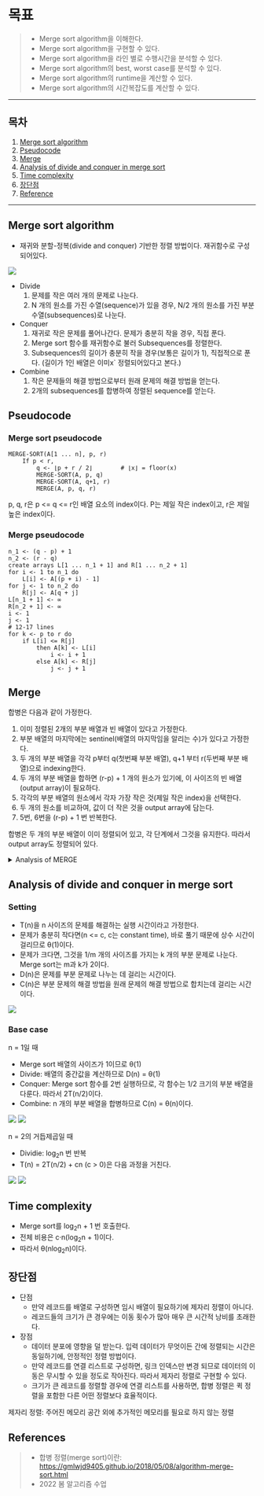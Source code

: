 # 목표
> + Merge sort algorithm을 이해한다.
> + Merge sort algorithm을 구현할 수 있다.
> + Merge sort algorithm을 라인 별로 수행시간을 분석할 수 있다.
> + Merge sort algorithm의 best, worst case를 분석할 수 있다.
> + Merge sort algorithm의 runtime을 계산할 수 있다.
> + Merge sort algorithm의 시간복잡도를 계산할 수 있다.

---

## 목차

1. [Merge sort algorithm](#merge-sort-algorithm)
2. [Pseudocode](#pseudocode)
3. [Merge](#merge)
4. [Analysis of divide and conquer in merge sort](#analysis-of-divide-and-conquer-in-merge-sort)
5. [Time complexity](#time-complexity)
6. [장단점](#장단점)
7. [Reference](#references)

---

## Merge sort algorithm
+ 재귀와 분할-정복(divide and conquer) 기반한 정렬 방법이다. 재귀함수로 구성되어있다.

![](../../image/sorting/merge-sort/merge-sort.png)

+ Divide
    1. 문제를 작은 여러 개의 문제로 나눈다.
    2. N 개의 원소를 가진 수열(sequence)가 있을 경우, N/2 개의 원소를 가진 부분수열(subsequences)로 나눈다. 
+ Conquer
    1. 재귀로 작은 문제를 풀어나간다. 문제가 충분히 작을 경우, 직접 푼다.
    2. Merge sort 함수를 재귀함수로 불러 Subsequences를 정렬한다.
    3. Subsequences의 길이가 충분히 작을 경우(보통은 길이가 1), 직접적으로 푼다. (길이가 1인 배열은 이미x` 정렬되어있다고 본다.) 
+ Combine
    1. 작은 문제들의 해결 방법으로부터 원래 문제의 해결 방법을 얻는다.
    2. 2개의 subsequences를 합병하여 정렬된 sequence를 얻는다.

## Pseudocode
### Merge sort pseudocode

    MERGE-SORT(A[1 ... n], p, r)
        If p < r,
            q <- ⌊p + r / 2⌋        # ⌊x⌋ = floor(x)
            MERGE-SORT(A, p, q)
            MERGE-SORT(A, q+1, r)
            MERGE(A, p, q, r)


p, q, r은 p <= q <= r인 배열 요소의 index이다. P는 제일 작은 index이고, r은 제일 높은 index이다. 

### Merge pseudocode

    n_1 <- (q - p) + 1
    n_2 <- (r - q)
    create arrays L[1 ... n_1 + 1] and R[1 ... n_2 + 1]
    for i <- 1 to n_1 do
        L[i] <- A[(p + i) - 1]
    for j <- 1 to n_2 do
        R[j] <- A[q + j]
    L[n_1 + 1] <- ∞
    R[n_2 + 1] <- ∞
    i <- 1
    j <- 1
    # 12-17 lines
    for k <- p to r do
        if L[i] <= R[j]
            then A[k] <- L[i]
                i <- i + 1
            else A[k] <- R[j]
                j <- j + 1

## Merge
합병은 다음과 같이 가정한다.
1. 이미 정렬된 2개의 부분 배열과 빈 배열이 있다고 가정한다. 
2. 부분 배열의 마지막에는 sentinel(배열의 마지막임을 알리는 수)가 있다고 가정한다.
3. 두 개의 부분 배열을 각각 p부터 q(첫번째 부분 배열), q+1 부터 r(두번째 부분 배열)으로 indexing한다.
4. 두 개의 부분 배열을 합하면 (r-p) + 1 개의 원소가 있기에, 이 사이즈의 빈 배열(output array)이 필요하다.
5. 각각의 부분 배열의 원소에서 각자 가장 작은 것(제일 작은 index)을 선택한다.
6. 두 개의 원소를 비교하여, 값이 더 작은 것을 output array에 담는다.
7. 5번, 6번을 (r-p) + 1 번 반복한다. 

합병은 두 개의 부분 배열이 이미 정렬되어 있고, 각 단계에서 그것을 유지한다. 따라서 output array도 정렬되어 있다.

<details><summary> Analysis of MERGE </summary>

### Analysis of MERGE
* 12-17 라인의 반복은 Merge 함수가 동작하는 방법의 핵심이다. Loop invariant를 포함하고 있기 때문이다. 
* 부분배열 A[p ... k-1]는 L[1 ... n<sub>1</sub>+1]과 L[1 ... n<sub>2</sub>+1]의 (k-p) 번째의 가장 작은 요소들을 정렬된 순서로 가지고 있다.
* L[i]와 R[j]는 A로 복사되지 않은 가장 작은 원소이다.

### 1. Initialization
```
    i <- 1
    j <- 1
    # 12-17 lines
    for k <- p to r do
        if L[i] <= R[j]
            then A[k] <- L[i]
                i <- i + 1
            else A[k] <- R[j]
                j <- j + 1
```

12-17 라인의 for loop가 첫 반복을 시작하기 전의 loop invariant를 검증한다.
* For loop를 만나면 k는 p로 할당된다.
* 부분 배열 A[p ... k-1]이 빈 배열이라는 것을 의미한다.
* k-p = 0 이므로 부분배열은 L과 R의 (k-p = 0) 번째의 가장 작은 원소를 포함한다는 것을 보장한다.
* 10, 11 라인에서 i = j = 1 이므로 L[i]와 R[j]는 A에 복사되지 않은 가장 작은 원소이다.

### 2. Maintence
각 반복이 invariant를 유지하는지를 판단한다.
* 반복을 진행하면서 A[p ... k-1]은 L과 R의 (k-p) 번째의 가장 작은 원소를 포함하고 있다는 것을 알 수 있다.
* if L[i] <= R[j] 일 경우
    * L[i]는 A에 복사되지 않은 가장 작은 원소이다.
    * 14 라인에서 L[i]는 A[k]에 복사된다.
    * 이 시점에서 A[p ... k]는 (k-p+1) 번째의 가장 작은 원소를 가지고 있다.
    * 12라인에서 k, 15라인에서 i를 증가시킨다.
    * 다음 반복을 진행한다.
* if L[i] >= R[j] 일 경우, 16-17라인이 loop invariant를 유지시킨다.

### 3. Termination
반복이 종료된 후, invariant가 merge sort의 correctness를 보일만한 속성을 제공하는지를 확인한다.
* Loop invariant는 "부분배열 A[p ... k-1]는 L[1 ... n<sub>1</sub>+1]과 L[1 ... n<sub>2</sub>+1]의 (k-p) 번째의 가장 작은 요소들을 정렬된 순서로 가지고 있다." 이다.
* 반복문을 벗어나면 k = r+1 이다. 따라서 r = k - 1이고, A[p ... k-1]은 A[p ... r]이며 꽉 찬 배열이다.
* L과 R 배열은 n<sub>1</sub> + n<sub>2</sub> + 2 개의 원소(+2는 sentinel)를 가진다.
* 1, 2 라인으로부터 n<sub>1</sub> + n<sub>2</sub> = ((q-p) + 1) + (r-q) = (r-p) + 1 임을 알 수 있다. 이는 A의 원소 개수이다.
```
    n_1 <- (q - p) + 1
    n_2 <- (r - q)
```

</details>

## Analysis of divide and conquer in merge sort
### Setting
* T(n)을 n 사이즈의 문제를 해결하는 실행 시간이라고 가정한다.
* 문제가 충분히 작다면(n <= c, c는 constant time), 바로 풀기 때문에 상수 시간이 걸리므로 θ(1)이다.
* 문제가 크다면, 그것을 1/m 개의 사이즈를 가지는 k 개의 부분 문제로 나눈다. Merge sort는 m과 k가 2이다.
* D(n)은 문제를 부분 문제로 나누는 데 걸리는 시간이다.
* C(n)은 부분 문제의 해결 방법을 원래 문제의 해결 방법으로 합치는데 걸리는 시간이다.

![](../../image/sorting/merge-sort/divide-and-conquer.png)

### Base case
n = 1일 때
* Merge sort 배열의 사이즈가 1이므로 θ(1)
* Divide: 배열의 중간값을 계산하므로 D(n) = θ(1)
* Conquer: Merge sort 함수를 2번 실행하므로, 각 함수는 1/2 크기의 부분 배열을 다룬다. 따라서 2T(n/2)이다.
* Combine: n 개의 부분 배열을 합병하므로 C(n) = θ(n)이다.

![](../../image/sorting/merge-sort/divide-and-conquer-1.png)
![](../../image/sorting/merge-sort/divide-and-conquer-2.png)

n = 2의 거듭제곱일 때
* Dividie: log<sub>2</sub>n 번 반복
* T(n) = 2T(n/2) + cn (c > 0)은 다음 과정을 거친다.

![](../../image/sorting/merge-sort/divide-and-conquer-3.png)
![](../../image/sorting/merge-sort/divide-and-conquer-4.png)

## Time complexity
* Merge sort를 log<sub>2</sub>n + 1 번 호출한다.
* 전체 비용은 c·n(log<sub>2</sub>n + 1)이다.
* 따라서 θ(nlog<sub>2</sub>n)이다.

## 장단점
* 단점
    * 만약 레코드를 배열로 구성하면 임시 배열이 필요하기에 제자리 정렬이 아니다.
    * 레코드들의 크기가 큰 경우에는 이동 횟수가 많아 매우 큰 시간적 낭비를 초래한다.
* 장점
    * 데이터 분포에 영향을 덜 받는다. 입력 데이터가 무엇이든 간에 정렬되는 시간은 동일하기에, 안정적인 정렬 방법이다.
    * 만약 레코드를 연결 리스트로 구성하면, 링크 인덱스만 변경 되므로 데이터의 이동은 무시할 수 있을 정도로 작아진다. 따라서 제자리 정렬로 구현할 수 있다.
    * 크기가 큰 레코드를 정렬할 경우에 연결 리스트를 사용하면, 합병 정렬은 퀵 정렬을 포함한 다른 어떤 정렬보다 효율적이다.

제자리 정렬: 주어진 메모리 공간 외에 추가적인 메모리를 필요로 하지 않는 정렬

## References
> + 합병 정렬(merge sort)이란: https://gmlwjd9405.github.io/2018/05/08/algorithm-merge-sort.html
> + 2022 봄 알고리즘 수업